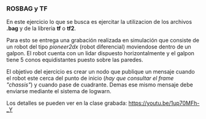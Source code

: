 ### ROSBAG y TF
En este ejercicio lo que se busca es ejercitar la utilizacion de los archivos **.bag** y de la libreria **tf** o **tf2**.


Para esto se entrega una grabación realizada en simulación que consiste de un robot del tipo *pioneer2dx* (robot diferencial) moviendose dentro de un galpon.
El robot cuenta con un lidar dispuesto horizontalmente y el galpon tiene 5 conos equidistantes puesto sobre las paredes.

El objetivo del ejercicio es crear un nodo que publique un mensaje cuando el robot este cerca del punto de inicio (*hay que consultar el frame "chassis"*) y cuando 
pase de cuadrante. Demas ese mismo mensaje debe enviarse mediante el sistema de logwarn.

Los detalles se pueden ver en la clase grabada:  https://youtu.be/1up70MFh-_Y
